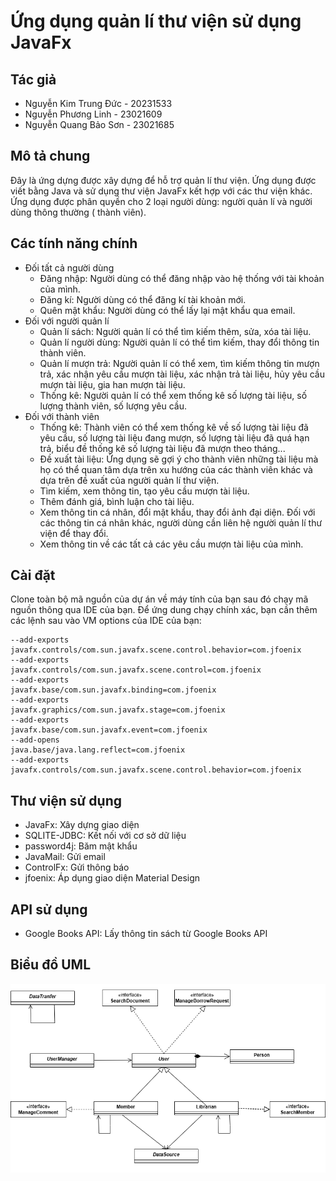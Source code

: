 # Ứng dụng quản lí thư viện sử dụng JavaFx

## Tác giả

- Nguyễn Kim Trung Đức - 20231533
- Nguyễn Phương Linh - 23021609
- Nguyễn Quang Bảo Sơn - 23021685

## Mô tả chung

Đây là ứng dựng được xây dựng để hỗ trợ quản lí thư viện. Ứng dụng được viết bằng Java và sử dụng thư viện JavaFx kết
hợp với các thư viện khác. Ứng dụng được phân quyền cho 2 loại người dùng: người quản lí và người dùng thông thường (
thành viên).

## Các tính năng chính

- Đối tất cả người dùng
    - Đăng nhập: Người dùng có thể đăng nhập vào hệ thống với tài khoản của mình.
    - Đăng kí: Người dùng có thể đăng kí tài khoản mới.
    - Quên mật khẩu: Người dùng có thể lấy lại mật khẩu qua email.
- Đối với người quản lí
    - Quản lí sách: Người quản lí có thể tìm kiếm thêm, sửa, xóa tài liệu.
    - Quản lí người dùng: Người quản lí có thể tìm kiếm, thay đổi thông tin thành viên.
    - Quản lí mượn trả: Người quản lí có thể xem, tìm kiếm thông tin mượn trả, xác nhận yêu cầu mượn tài liệu, xác nhận
      trả
      tài liệu, hủy yêu cầu mượn tài liệu, gia han mượn tài liệu.
    - Thống kê: Người quản lí có thể xem thống kê số lượng tài liệu, số lượng thành viên, số lượng yêu cầu.
- Đối với thành viên
    - Thống kê: Thành viên có thể xem thống kê về số lượng tài liệu đã yêu cầu, số lượng tài liệu đang mượn, số lượng
      tài liệu đã quá hạn trả, biểu đề thống kê số lượng tài liệu đã mượn theo tháng...
    - Đề xuất tài liệu: Ứng dụng sẽ gợi ý cho thành viên những tài liệu mà họ có thể quan tâm dựa trên xu hướng của các
      thành viên khác và dựa trên đề xuất của người quản lí thư viện.
    - Tìm kiếm, xem thông tin, tạo yêu cầu mượn tài liệu.
    - Thêm đánh giá, bình luận cho tài liệu.
    - Xem thông tin cá nhân, đổi mật khẩu, thay đổi ảnh đại diện. Đối với các thông tin cá nhân khác, người dùng cần
      liên hệ người quản lí thư viện để thay đổi.
    - Xem thông tin về các tất cả các yêu cầu mượn tài liệu của mình.

## Cài đặt

Clone toàn bộ mã nguồn của dự án về máy tính của bạn sau đó chạy mã nguồn thông qua IDE của bạn.
Để ứng dung chạy chính xác, bạn cần thêm các lệnh sau vào VM options của IDE của bạn:

```
--add-exports
javafx.controls/com.sun.javafx.scene.control.behavior=com.jfoenix
--add-exports
javafx.controls/com.sun.javafx.scene.control=com.jfoenix
--add-exports
javafx.base/com.sun.javafx.binding=com.jfoenix
--add-exports
javafx.graphics/com.sun.javafx.stage=com.jfoenix
--add-exports
javafx.base/com.sun.javafx.event=com.jfoenix
--add-opens
java.base/java.lang.reflect=com.jfoenix
--add-exports
javafx.controls/com.sun.javafx.scene.control.behavior=com.jfoenix
```

## Thư viện sử dụng

- JavaFx: Xây dựng giao diện
- SQLITE-JDBC: Kết nối với cơ sở dữ liệu
- password4j: Băm mật khẩu
- JavaMail: Gửi email
- ControlFx: Gửi thông báo
- jfoenix: Áp dụng giao diện Material Design

## API sử dụng
- Google Books API: Lấy thông tin sách từ Google Books API

## Biểu đồ UML
![alt text](https://github.com/homulily85/librarymanagement/blob/master/uml.png)

